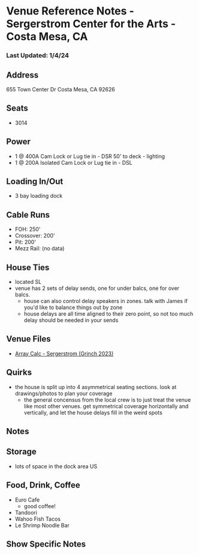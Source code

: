 # Venue Reference Notes - Sergerstrom Center for the Arts - Costa Mesa, CA
### Last Updated: 1/4/24

## Address
655 Town Center Dr
Costa Mesa, CA 92626

## Seats
* 3014


## Power
* 1 @ 400A Cam Lock or Lug tie in - DSR 50' to deck - lighting
* 1 @ 200A Isolated Cam Lock or Lug tie in - DSL 


## Loading In/Out
* 3 bay loading dock


## Cable Runs
* FOH: 250'
* Crossover: 200'
* Pit: 200'
* Mezz Rail: (no data)


## House Ties
* located SL
* venue has 2 sets of delay sends, one for under balcs, one for over balcs.
	* house can also control delay speakers in zones. talk with James if you'd like to balance things out by zone
	* house delays are all time aligned to their zero point, so not too much delay should be needed in your sends


## Venue Files
* [Array Calc - Sergerstrom (Grinch 2023)](array%20calc%20files/Grinch%202023%20-%20Sergerstrom%20-%20Costa%20Mesa,%20CA.dbacv)

## Quirks
* the house is split up into 4 asymmetrical seating sections. look at drawings/photos to plan your coverage
	* the general concensus from the local crew is to just treat the venue like most other venues. get symmetrical coverage horizontally and vertically, and let the house delays fill in the weird spots


## Notes


## Storage
* lots of space in the dock area US


## Food, Drink, Coffee
* Euro Cafe
	* good coffee!
* Tandoori
* Wahoo Fish Tacos
* Le Shrimp Noodle Bar


## Show Specific Notes